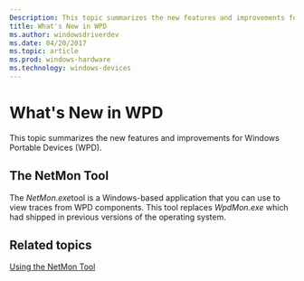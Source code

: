 ```yaml
---
Description: This topic summarizes the new features and improvements for Windows Portable Devices (WPD) in Windows 8.
title: What's New in WPD
ms.author: windowsdriverdev
ms.date: 04/20/2017
ms.topic: article
ms.prod: windows-hardware
ms.technology: windows-devices
---
```


# What's New in WPD


This topic summarizes the new features and improvements for Windows Portable Devices (WPD).

## <span id="The_NetMon_Tool"></span><span id="the_netmon_tool"></span><span id="THE_NETMON_TOOL"></span>The NetMon Tool


The *NetMon.exe*tool is a Windows-based application that you can use to view traces from WPD components. This tool replaces *WpdMon.exe* which had shipped in previous versions of the operating system.

## <span id="related_topics"></span>Related topics


[Using the NetMon Tool](using-the-netmon-tool.md)

 

 






